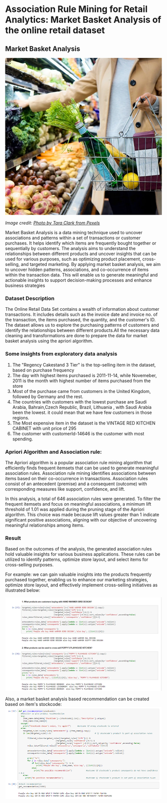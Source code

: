 # Association Rule Mining for Retail Analytics: Market Basket Analysis of the online retail dataset

## Market Basket Analysis
![Photo by Tara Clark from Pexels](https://github.com/vaadewoyin/Association-Rule-Mining-for-Retail-Analytics-Market-Basket-Analysis-/blob/main/image.jpg)

*Image credit: [Photo by Tara Clark from Pexels](https://www.pexels.com/photo/a-person-holding-a-basket-9070106/)*


Market Basket Analysis is a data mining technique used to uncover associations and patterns within a set of transactions or customer purchases. It helps identify which items are frequently bought together or sequentially by customers. The analysis aims to understand the relationships between different products and uncover insights that can be used for various purposes, such as optimizing product placement, cross-selling, and targeted marketing.
By applying market basket analysis, we aim to uncover hidden patterns, associations, and co-occurrence of items within the transaction data. This will enable us to generate meaningful and actionable insights to support decision-making processes and enhance business strategies

### Dataset Description
The Online Retail Data Set contains a wealth of information about customer transactions. It includes details such as the invoice date and invoice no. of the transaction, the items purchased, the quantity, and the customer's ID. The dataset allows us to explore the purchasing patterns of customers and identify the relationships between different products.All the necessary data cleaning and transformations are done to prepare the data for market basket analysis using the apriori algorithm.

### Some insights from exploratory data analysis
1. The "Regency Cakestand 3 Tier" is the top-selling item in the dataset, based on purchase frequency
2. The day with highest items purchased is 2011-11-14, while Novemeber, 2011 is the month with highest number of items purchased from the store
3. Most of the purchase came from customers in the United Kingdom, followed by Germany and the rest.
4. The countries with customers with the lowest purchase are Saudi Arabia, Bahrain,Czech Republic, Brazil, Lithuania , with Saudi Arabia been the lowest. it could mean that we have few customers in those regions.
5. The Most expensive item in the dataset is the VINTAGE RED KITCHEN CABINET with unit price of 295
6. The customer with customerId-14646 is the customer with most spending.

### Apriori Algorithm and Association rule:
The Apriori algorithm is a popular association rule mining algorithm that efficiently finds frequent itemsets that can be used to generate meaningful association rules. Association rule mining identifies associations between items based on their co-occurrence in transactions. Association rules consist of an antecedent (premise) and a consequent (outcome) with corresponding measures like support, confidence, and lift.

In this analysis, a total of 646 association rules were generated. To filter the frequent itemsets and focus on meaningful associations, a minimum lift threshold of 1.01 was applied during the pruning stage of the Apriori algorithm. This choice was made because lift values greater than 1 indicate significant positive associations, aligning with our objective of uncovering meaningful relationships among items.

### Result
Based on the outcomes of the analysis, the generated association rules hold valuable insights for various business applications. These rules can be utilized to identify patterns, optimize store layout, and select items for cross-selling purposes. 

For example:
we can gain valuable insights into the products frequently purchased together, enabling us to enhance our marketing strategies, optimize store layout, and effectively implement cross-selling initiatives as illustrated below:

![result_1_picture](https://github.com/vaadewoyin/Association-Rule-Mining-for-Retail-Analytics-Market-Basket-Analysis-/blob/main/result_1.png)

Also, a market basket analysis based recommendation can be created based on item's stockcode:
![result_2_picture](https://github.com/vaadewoyin/Association-Rule-Mining-for-Retail-Analytics-Market-Basket-Analysis-/blob/main/result_2.png)



